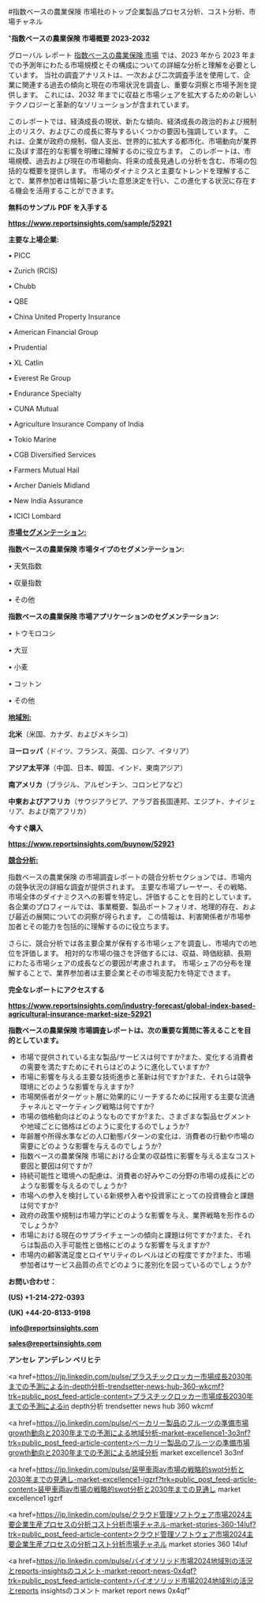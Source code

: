 #指数ベースの農業保険 市場社のトップ企業製品プロセス分析、コスト分析、市場チャネル

"<strong>指数ベースの農業保険 市場概要 2023-2032</strong>

グローバル レポート <a href=https://www.reportsinsights.com/sample/52921>指数ベースの農業保険 市場</a> では、2023 年から 2023 年までの予測年にわたる市場規模とその構成についての詳細な分析と理解を必要としています。 当社の調査アナリストは、一次および二次調査手法を使用して、企業に関連する過去の傾向と現在の市場状況を調査し、重要な洞察と市場予測を提供します。 これには、2032 年までに収益と市場シェアを拡大​​するための新しいテクノロジーと革新的なソリューションが含まれています。

このレポートでは、経済成長の現状、新たな傾向、経済成長の政治的および規制上のリスク、およびこの成長に寄与するいくつかの要因も強調しています。 これは、企業が政府の規制、個人支出、世界的に拡大する都市化、市場動向が業界に及ぼす潜在的な影響を明確に理解するのに役立ちます。 このレポートは、市場規模、過去および現在の市場動向、将来の成長見通しの分析を含む、市場の包括的な概要を提供します。 市場のダイナミクスと主要なトレンドを理解することで、業界参加者は情報に基づいた意思決定を行い、この進化する状況に存在する機会を活用することができます。

<strong><b>無料のサンプル PDF を入手する</b></strong>

<a href=https://www.reportsinsights.com/sample/52921><strong><u>https://www.reportsinsights.com/sample/52921</u></strong></a>

<strong>主要な上場企業:</strong>

• PICC

• Zurich (RCIS)

• Chubb

• QBE

• China United Property Insurance

• American Financial Group

• Prudential

• XL Catlin

• Everest Re Group

• Endurance Specialty

• CUNA Mutual

• Agriculture Insurance Company of India

• Tokio Marine

• CGB Diversified Services

• Farmers Mutual Hail

• Archer Daniels Midland

• New India Assurance

• ICICI Lombard

<strong><u>市場セグメンテーション</u></strong><strong><u>:</u></strong>

<strong>指数ベースの農業保険 市場タイプのセグメンテーション:</strong>

• 天気指数

• 収量指数

• その他

<strong>指数ベースの農業保険 市場アプリケーションのセグメンテーション:</strong>

• トウモロコシ

• 大豆

• 小麦

• コットン

• その他

<strong><u>地域別</u></strong><strong><u>:</u></strong>

<strong>北米</strong>（米国、カナダ、およびメキシコ）

<strong>ヨーロッパ</strong>（ドイツ、フランス、英国、ロシア、イタリア）

<strong>アジア太平洋</strong>（中国、日本、韓国、インド、東南アジア）

<strong>南アメリカ</strong>（ブラジル、アルゼンチン、コロンビアなど）

<strong>中東およびアフリカ</strong>（サウジアラビア、アラブ首長国連邦、エジプト、ナイジェリア、および南アフリカ）

<strong>今すぐ購入</strong>

<a href=https://www.reportsinsights.com/buynow/52921><strong><u>https://www.reportsinsights.com/buynow/52921</u></strong></a>

<strong><u>競合分析:</u></strong>

指数ベースの農業保険 の市場調査レポートの競合分析セクションでは、市場内の競争状況の詳細な調査が提供されます。 主要な市場プレーヤー、その戦略、市場全体のダイナミクスへの影響を特定し、評価することを目的としています。 各企業のプロフィールでは、事業概要、製品ポートフォリオ、地理的存在、および最近の展開についての洞察が得られます。 この情報は、利害関係者が市場参加者とその能力を包括的に理解するのに役立ちます。

さらに、競合分析では各主要企業が保有する市場シェアを調査し、市場内での地位を評価します。 相対的な市場の強さを評価するには、収益、時価総額、長期にわたる市場シェアの成長などの要因が考慮されます。 市場シェアの分布を理解することで、業界参加者は主要企業とその市場支配力を特定できます。

<strong>完全なレポートにアクセスする</strong>

<a href=https://www.reportsinsights.com/industry-forecast/global-index-based-agricultural-insurance-market-size-52921><strong><u><b>https://www.reportsinsights.com/industry-forecast/global-index-based-agricultural-insurance-market-size-52921</b></u></strong></a>

<strong><b>指数ベースの農業保険 市場調査レポートは、次の重要な質問に答えることを目的としています。</b></strong>
<ul>
  <li>市場で提供されている主な製品/サービスは何ですか?また、変化する消費者の需要を満たすためにそれらはどのように進化していますか?</li>
  <li>市場に影響を与える主要な技術進歩と革新は何ですか?また、それらは競争環境にどのような影響を与えますか?</li>
  <li>市場関係者がターゲット層に効果的にリーチするために採用する主要な流通チャネルとマーケティング戦略は何ですか?</li>
  <li>市場の価格動向はどのようなものですか?また、さまざまな製品セグメントや地域ごとに価格はどのように変化するのでしょうか?</li>
  <li>年齢層や所得水準などの人口動態パターンの変化は、消費者の行動や市場の需要にどのような影響を与えるのでしょうか?</li>
  <li>指数ベースの農業保険 市場における企業の収益性に影響を与える主なコスト要因と要因は何ですか?</li>
  <li>持続可能性と環境への配慮は、消費者の好みやこの分野の市場の成長にどのような影響を与えるのでしょうか?</li>
  <li>市場への参入を検討している新規参入者や投資家にとっての投資機会と課題は何ですか?</li>
  <li>政府の政策や規制は市場力学にどのような影響を与え、業界戦略を形作るのでしょうか?</li>
  <li>市場における現在のサプライチェーンの傾向と課題は何ですか?また、それらは製品の入手可能性と価格にどのような影響を与えますか?</li>
  <li>市場内の顧客満足度とロイヤリティのレベルはどの程度ですか?また、市場参加者はサービス品質の点でどのように差別化を図っているのでしょうか?</li>
</ul>
<strong>お問い合わせ：</strong>

<strong>(US) +1-214-272-0393</strong>

<strong>(UK) +44-20-8133-9198</strong>

<strong> </strong><a href=info@reportsinsights.com><strong><u>info@reportsinsights.com</u></strong></a>

<a href=sales@reportsinsights.com><strong><u>sales@reportsinsights.com</u></strong></a>

<strong>アンセレ アンデレン ベリヒテ</strong>

<a href=https://jp.linkedin.com/pulse/プラスチックロッカー市場成長2030年までの予測によるin-depth分析-trendsetter-news-hub-360-wkcmf?trk=public_post_feed-article-content>プラスチックロッカー市場成長2030年までの予測によるin depth分析 trendsetter news hub 360 wkcmf</a>

<a href=https://jp.linkedin.com/pulse/ベーカリー製品のフルーツの準備市場growth動向と2030年までの予測による地域分析-market-excellence1-3o3nf?trk=public_post_feed-article-content>ベーカリー製品のフルーツの準備市場growth動向と2030年までの予測による地域分析 market excellence1 3o3nf</a>

<a href=https://jp.linkedin.com/pulse/装甲車両av市場の戦略的swot分析と2030年までの見通し-market-excellence1-igzrf?trk=public_post_feed-article-content>装甲車両av市場の戦略的swot分析と2030年までの見通し market excellence1 igzrf</a>

<a href=https://jp.linkedin.com/pulse/クラウド管理ソフトウェア市場2024主要企業生産プロセスの分析コスト分析市場チャネル-market-stories-360-14luf?trk=public_post_feed-article-content>クラウド管理ソフトウェア市場2024主要企業生産プロセスの分析コスト分析市場チャネル market stories 360 14luf</a>

<a href=https://jp.linkedin.com/pulse/バイオソリッド市場2024地域別の活況とreports-insightsのコメント-market-report-news-0x4qf?trk=public_post_feed-article-content>バイオソリッド市場2024地域別の活況とreports insightsのコメント market report news 0x4qf</a>"
